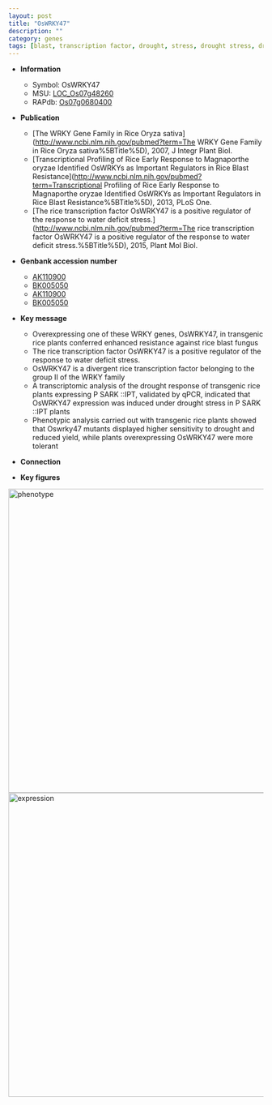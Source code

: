```yaml
---
layout: post
title: "OsWRKY47"
description: ""
category: genes
tags: [blast, transcription factor, drought, stress, drought stress, drought stress ]
---
```


* **Information**  
    + Symbol: OsWRKY47  
    + MSU: [LOC_Os07g48260](http://rice.plantbiology.msu.edu/cgi-bin/ORF_infopage.cgi?orf=LOC_Os07g48260)  
    + RAPdb: [Os07g0680400](http://rapdb.dna.affrc.go.jp/viewer/gbrowse_details/irgsp1?name=Os07g0680400)  

* **Publication**  
    + [The WRKY Gene Family in Rice Oryza sativa](http://www.ncbi.nlm.nih.gov/pubmed?term=The WRKY Gene Family in Rice Oryza sativa%5BTitle%5D), 2007, J Integr Plant Biol.
    + [Transcriptional Profiling of Rice Early Response to Magnaporthe oryzae Identified OsWRKYs as Important Regulators in Rice Blast Resistance](http://www.ncbi.nlm.nih.gov/pubmed?term=Transcriptional Profiling of Rice Early Response to Magnaporthe oryzae Identified OsWRKYs as Important Regulators in Rice Blast Resistance%5BTitle%5D), 2013, PLoS One.
    + [The rice transcription factor OsWRKY47 is a positive regulator of the response to water deficit stress.](http://www.ncbi.nlm.nih.gov/pubmed?term=The rice transcription factor OsWRKY47 is a positive regulator of the response to water deficit stress.%5BTitle%5D), 2015, Plant Mol Biol.

* **Genbank accession number**  
    + [AK110900](http://www.ncbi.nlm.nih.gov/nuccore/AK110900)
    + [BK005050](http://www.ncbi.nlm.nih.gov/nuccore/BK005050)
    + [AK110900](http://www.ncbi.nlm.nih.gov/nuccore/AK110900)
    + [BK005050](http://www.ncbi.nlm.nih.gov/nuccore/BK005050)

* **Key message**  
    + Overexpressing one of these WRKY genes, OsWRKY47, in transgenic rice plants conferred enhanced resistance against rice blast fungus
    + The rice transcription factor OsWRKY47 is a positive regulator of the response to water deficit stress.
    + OsWRKY47 is a divergent rice transcription factor belonging to the group II of the WRKY family
    + A transcriptomic analysis of the drought response of transgenic rice plants expressing P SARK ::IPT, validated by qPCR, indicated that OsWRKY47 expression was induced under drought stress in P SARK ::IPT plants
    + Phenotypic analysis carried out with transgenic rice plants showed that Oswrky47 mutants displayed higher sensitivity to drought and reduced yield, while plants overexpressing OsWRKY47 were more tolerant

* **Connection**  

* **Key figures**  
<img src="http://ricencode.github.io/images/OsWRKY47.pheno.png" alt="phenotype"  style="width: 600px;"/>

<img src="http://ricencode.github.io/images/OsWRKY47.exp.png" alt="expression"  style="width: 600px;"/>


